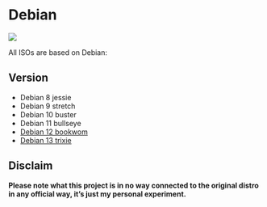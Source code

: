 # Debian
![](/img/debian.svg)

All ISOs are based on Debian:

## Version
* Debian 8 jessie
* Debian 9 stretch
* Debian 10 buster
* Debian 11 bullseye 
* [Debian 12 bookwom](/debian/bookworm/)
* [Debian 13 trixie](/debian/trixie/)


## Disclaim
__Please note what this project is in no way connected to the original distro in any official way, it’s just my personal experiment.__

